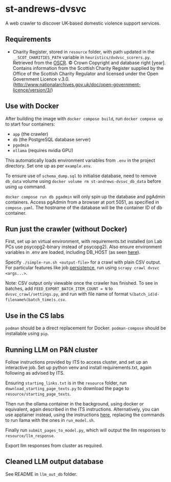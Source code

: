 # st-andrews-dvsvc

A web crawler to discover UK-based domestic violence support services.

## Requirements

 * Charity Register, stored in `resource` folder, with path updated in the `__SCOT_CHARITIES_PATH` variable in `heuristics/dvdvsc_scorers.py`. Retrieved from the [OSCR](https://www.oscr.org.uk/about-charities/search-the-register/download-the-scottish-charity-register/).  © Crown Copyright and database right [year]. Contains information from the Scottish Charity Register supplied by the Office of the Scottish Charity Regulator and licensed under the Open Government Licence v.3.0. (http://www.nationalarchives.gov.uk/doc/open-government-licence/version/3/)

## Use with Docker

After building the image with `docker compose build`, run `docker compose up` to start four containers:

* `app` (the crawler)
* `db` (the PostgreSQL database server)
* `pgadmin`
* `ollama` (requires nvidia GPU)

This automatically loads environment variables from `.env` in the project directory. Set one up as per `example.env`.

To ensure use of `schema_dump.sql` to initialise database, need to remove `db_data` volume using `docker volume rm st-andrews-dvsvc_db_data` before using `up` command.

`docker compose run db pgadmin` will only spin up the database and pgAdmin containers. Access pgAdmin from a browser at port 5051, as specified in `compose.yaml`. The hostname of the database will be the container ID of db container.

## Run just the crawler (without Docker)
First, set up an virtual environment, with requirements.txt installed (on Lab PCs use psycopg2-binary instead of psycopg2).
Also ensure environment variables in .env are loaded, including DB_HOST (as seen [here](https://stackoverflow.com/questions/9554087/setting-an-environment-variable-in-virtualenv)).

Specify `./simple-run.sh <output-file>` for a crawl with plain CSV output. For particular features like job [persistence](https://docs.scrapy.org/en/latest/topics/jobs.html), run using `scrapy crawl dvsvc <args...>`. 

Note: CSV output only viewable once the crawler has finished. To see in batches, add
`FEED_EXPORT_BATCH_ITEM_COUNT = N` to `dvsvc_crawl/settings.py`, 
and run with file name of format `%(batch_id)d-filename%(batch_time)s.csv`.

## Use in the CS labs

`podman` should be a direct replacement for Docker. `podman-compose` should be installable using `pip`.

## Running LLM on P&N cluster

Follow instructions provided by ITS to access cluster, and set up an interactive job.
Set up python venv and install requirements.txt, again following as advised by ITS.

Ensuring `starting_links.txt` is in the `resource` folder, run `download_starting_page_texts.py` to download the page to `resource/starting_page_texts`.

Then run the ollama container in the background, using docker or equivalent, again described in the ITS instructions. Alternatively, you can use apptainer instead, using the instructions [here](https://wiki.cs.st-andrews.ac.uk/index.php?title=Apptainer#Nvidia_container_images), replacing the commands to run llama with the ones in `run_model.sh`.

Finally run `submit_pages_to_model.py`, which will output the llm responses to `resource/llm_response`.



Export llm responses from cluster as required. 

## Cleaned LLM output database
 See README in `llm_out_db` folder.

